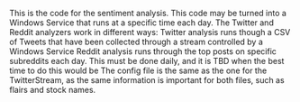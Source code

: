This is the code for the sentiment analysis. This code may be turned into a Windows Service that runs at a specific time each day.
The Twitter and Reddit analyzers work in different ways:
Twitter analysis runs though a CSV of Tweets that have been collected through a stream controlled by a Windows Service
Reddit analysis runs through the top posts on specific subreddits each day. This must be done daily, and it is TBD when the best time to do this would be
The config file is the same as the one for the TwitterStream, as the same information is important for both files, such as flairs and stock names.
